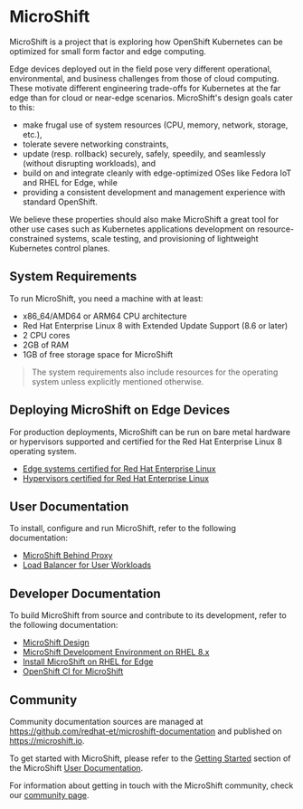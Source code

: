 # MicroShift

MicroShift is a project that is exploring how OpenShift Kubernetes can be optimized for small form factor and edge computing.

Edge devices deployed out in the field pose very different operational, environmental, and business challenges from those of cloud computing. These motivate different engineering trade-offs for Kubernetes at the far edge than for cloud or near-edge scenarios. MicroShift's design goals cater to this:

- make frugal use of system resources (CPU, memory, network, storage, etc.),
- tolerate severe networking constraints,
- update (resp. rollback) securely, safely, speedily, and seamlessly (without disrupting workloads), and
- build on and integrate cleanly with edge-optimized OSes like Fedora IoT and RHEL for Edge, while
- providing a consistent development and management experience with standard OpenShift.

We believe these properties should also make MicroShift a great tool for other use cases such as Kubernetes applications development on resource-constrained systems, scale testing, and provisioning of lightweight Kubernetes control planes.

## System Requirements
To run MicroShift, you need a machine with at least:

- x86_64/AMD64 or ARM64 CPU architecture
- Red Hat Enterprise Linux 8 with Extended Update Support (8.6 or later)
- 2 CPU cores
- 2GB of RAM
- 1GB of free storage space for MicroShift

> The system requirements also include resources for the operating system unless explicitly mentioned otherwise.

## Deploying MicroShift on Edge Devices
For production deployments, MicroShift can be run on bare metal hardware or hypervisors supported and certified for the Red Hat Enterprise Linux 8 operating system.

- [Edge systems certified for Red Hat Enterprise Linux](https://catalog.redhat.com/hardware/search?c_catalog_channel=Edge%20System&p=1)
- [Hypervisors certified for Red Hat Enterprise Linux](https://access.redhat.com/solutions/certified-hypervisors)

## User Documentation
To install, configure and run MicroShift, refer to the following documentation:

- [MicroShift Behind Proxy](./docs/howto_http_proxy.md)
- [Load Balancer for User Workloads](./docs/howto_load_balancer.md)

## Developer Documentation
To build MicroShift from source and contribute to its development, refer to the following documentation:

- [MicroShift Design](./docs/design.md)
- [MicroShift Development Environment on RHEL 8.x](./docs/devenv_rhel8.md)
- [Install MicroShift on RHEL for Edge](./docs/rhel4edge_iso.md)
- [OpenShift CI for MicroShift](./docs/openshift_ci.md)

## Community
Community documentation sources are managed at <https://github.com/redhat-et/microshift-documentation> and published on <https://microshift.io>.

To get started with MicroShift, please refer to the [Getting Started](https://microshift.io/docs/getting-started/) section of the MicroShift [User Documentation](https://microshift.io/docs/user-documentation/).

For information about getting in touch with the MicroShift community, check our [community page](https://microshift.io/docs/community/). 
